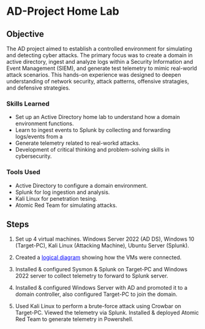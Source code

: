 # AD-Project Home Lab

## Objective

The AD project aimed to establish a controlled environment for simulating and detecting cyber attacks. The primary focus was to create a domain in active directory, ingest and analyze logs within a Security Information and Event Management (SIEM), and generate test telemetry to mimic real-world attack scenarios. This hands-on experience was designed to deepen understanding of network security, attack patterns, offensive stratagies, and defensive strategies.

### Skills Learned

- Set up an Active Directory home lab to understand how a domain environment functions.
- Learn to ingest events to Splunk by collecting and forwarding logs/events from a 
- Generate telemetry related to real-workd attacks.
- Development of critical thinking and problem-solving skills in cybersecurity.

### Tools Used

- Active Directory to configure a domain environment.
- Splunk for log ingestion and analysis.
- Kali Linux for penetration tesing.
- Atomic Red Team for simulating attacks.

## Steps
1. Set up 4 virtual machines. Windows Server 2022 (AD DS), Windows 10 (Target-PC), Kali Linux (Attacking Machine), Ubuntu Server (Splunk).

2. <p>Created a <a href="https://imgur.com/a/HfG2QA9" style="color: blue; text-decoration: underline;">logical diagram</a> showing how the VMs were connected.</p>

3. Installed & configured Sysmon & Splunk on Target-PC and Windows 2022 server to collect telemetry to forward to Splunk server.
   
4. Installed & configured Windows Server with AD and promoted it to a domain controller, also configured Target-PC to join the domain.
   
5. Used Kali Linux to perform a brute-force attack using Crowbar on Target-PC. Viewed the telemetry via Splunk. Installed & deployed Atomic Red Team to generate telemetry in Powershell.
